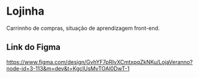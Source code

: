 # Lojinha
Carrinnho de compras, situação de aprendizagem front-end.

## Link do Figma
https://www.figma.com/design/GvhYF7pRIvXCmtxpqZkNKu/LojaVeranno?node-id=3-113&m=dev&t=KgclUsMvTOAl0DwT-1
